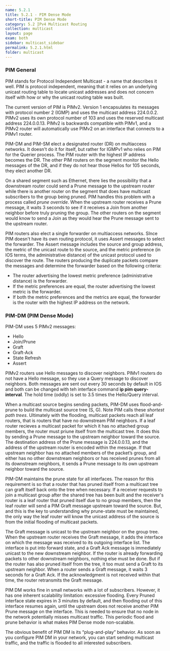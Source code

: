 ```yaml
---
name: 5.2.1
title: 5.2.1 - PIM Dense Mode
short-title: PIM Dense Mode
category: 5.2 IPv4 Multicast Routing
collection: multicast
layout: page
exam: both
sidebar: multicast_sidebar
permalink: 5.2.1.html
folder: multicast
---
```

### PIM General
PIM stands for Protocol Independent Multicast - a name that describes it well. PIM is protocol independent, meaning that it relies on an underlying unicast routing table to locate unicast addresses and does not concern itself with how or why the unicast routing table was built.

The current version of PIM is PIMv2. Version 1 encapsulates its messages with protocol number 2 (IGMP) and uses the multicast address 224.0.0.2. PIMv2 uses its own protocol number of 103 and uses the reserved multicast address 224.0.0.13. PIMv2 is backwards compatible with PIMv1, and a PIMv2 router will automatically use PIMv2 on an interface that connects to a PIMv1 router.

PIM-DM and PIM-SM elect a designated router (DR) on multiaccess networks. It doesn't do it for itself, but rather for IGMPv1 who relies on PIM for the Querier process. The PIM router with the highest IP address becomes the DR. The other PIM routers on the segment monitor the Hello messages of the DR, and if they do not hear those Hellos for 105 seconds, they elect another DR.

On a shared segment such as Ethernet, there lies the possibility that a downstream router could send a Prune message to the upstream router while there is another router on the segment that does have multicast subscribers to the group being pruned. PIM handles this problem with a process called *prune override*. When the upstream router receives a Prune message, it waits 3 seconds to see if it receives a Join from another neighbor before truly pruning the group. The other routers on the segment would know to send a Join as they would hear the Prune message sent to the upstream router.

PIM routers also elect a single forwarder on multiaccess networks. SInce PIM doesn't have its own routing protocol, it uses Assert messages to select the forwarder. The Assert message includes the source and group address, the metric of the unicast route to the source, and the metric preference (in IOS terms, the administrative distance) of the unicast protocol used to discover the route. The routers producing the duplicate packets compare the messages and determine the forwarder based on the following criteria:

- The router advertising the lowest metric preference (administrative distance) is the forwarder.
- If the metric preferences are equal, the router advertising the lowest metric is the forwarder.
- If both the metric preferences and the metrics are equal, the forwarder is the router with the highest IP address on the network.

### PIM-DM (PIM Dense Mode)
PIM-DM uses 5 PIMv2 messages:
- Hello
- Join/Prune
- Graft
- Graft-Ack
- State Refresh
- Assert

PIMv2 routers use Hello messages to discover neighbors. PIMv1 routers do not have a Hello message, so they use a Query message to discover neighbors. Both messages are sent out every 30 seconds by default in IOS and both can be changed with teh interface command **ip pim query-interval**. The hold time (oddly) is set to 3.5 times the Hello/Query interval.

When a multicast source begins sending packets, PIM-DM uses flood-and-prune to build the multicast source tree (S, G). Note PIM calls these *shortest path trees*. Ultimately with the flooding, multicast packets reach all leaf routers, that is routers that have no downstream PIM neighbors. If a leaf router recieves a multicast packet for which it has no attached group members, the router must priune itself from the multicast tree. It does this by sending a Prune message to the upstream neighbor toward the source. The destination address of the Prune message is 224.0.0.13, and the address of the upstream router is encoded within the message. If that upstream neighbor has no attached members of the packet’s group, and either has no other downstream neighbors or has received prunes from all its downstream neighbors, it sends a Prune message to its own upstream neighbor toward the source.

PIM-DM maintains the prune state for all interfaces. The reason for this requirement is so that a router that has pruned itself from a multicast tree can graft itself back onto the tree when necessary. If a receiver requests to join a multicast group  after the shared tree has been built and the receiver's router is a leaf router that pruned itself due to no group members, then the leaf router will send a PIM Graft message upstream toward the source. But, and this is the key to understanding why prune-state must be maintained, the only way the leaf router will know the unicast address of the source is from the initial flooding of multicast packets.

The Graft message is unicast to the upstream neighbor on the group tree. When the upstream router receives the Graft message, it adds the interface on which the message was received to its outgoing interface list. The interface is put into forward state, and a Graft Ack message is immediately unicast to the new downstream neighbor. If the router is already forwarding packets to other downstream neighbors, nothing else must be done. But if the router has also pruned itself from the tree, it too must send a Graft to its upstream neighbor. When a router sends a Graft message, it waits 3 seconds for a Graft Ack. If the acknowledgment is not received within that time, the router retransmits the Graft message.

PIM DM works fine in small networks with a lot of subscribers. However, it has one inherent scalability limitation: excessive flooding. Every Pruned interface state expires in 3 minutes by default, and then flooding out of this interface resumes again, until the upstream does not receive another PIM Prune message on the interface. This is needed to ensure that no node in the network potentially misses multicast traffic. This periodic flood and prune behavior is what makes PIM Dense mode non-scalable.

The obvious benefit of PIM DM is its “plug-and-play” behavior. As soon as you configure PIM DM in your network, you can start sending multicast traffic, and the traffic is flooded to all interested subscribers.